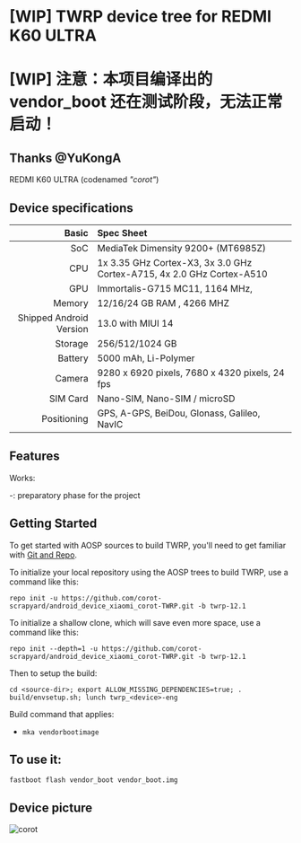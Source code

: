 # [WIP] TWRP device tree for REDMI K60 ULTRA

[WIP] 注意：本项目编译出的 vendor_boot 还在测试阶段，无法正常启动！
=========================================
## Thanks @YuKongA

REDMI K60 ULTRA (codenamed _"corot"_) 

## Device specifications

Basic   | Spec Sheet
-------:|:-------------------------
SoC     | MediaTek Dimensity 9200+ (MT6985Z)
CPU     | 1x 3.35 GHz Cortex-X3, 3x 3.0 GHz Cortex-A715, 4x 2.0 GHz Cortex-A510
GPU     | Immortalis-G715 MC11, 1164 MHz, 
Memory  | 12/16/24 GB RAM , 4266 MHZ
Shipped Android Version | 13.0 with MIUI 14
Storage | 256/512/1024 GB
Battery | 5000 mAh, Li-Polymer
Camera  | 9280 x 6920 pixels, 7680 x 4320 pixels, 24 fps
SIM Card | Nano-SIM, Nano-SIM / microSD
Positioning | GPS, A-GPS, BeiDou, Glonass, Galileo, NavIC    

## Features

Works:

 -: preparatory phase for the project
## Getting Started ##
To get started with AOSP sources to build TWRP, you'll need to get familiar
with [Git and Repo](https://source.android.com/source/using-repo.html).

To initialize your local repository using the AOSP trees to build TWRP, use a command like this:

    repo init -u https://github.com/corot-scrapyard/android_device_xiaomi_corot-TWRP.git -b twrp-12.1
To initialize a shallow clone, which will save even more space, use a command like this:

    repo init --depth=1 -u https://github.com/corot-scrapyard/android_device_xiaomi_corot-TWRP.git -b twrp-12.1
Then to setup the build:
    
    cd <source-dir>; export ALLOW_MISSING_DEPENDENCIES=true; . build/envsetup.sh; lunch twrp_<device>-eng

Build command that applies:

- `mka vendorbootimage`

## To use it:

```
fastboot flash vendor_boot vendor_boot.img
```
## Device picture
![corot](https://i02.appmifile.com/329_operator_sg/14/08/2023/3fcfdc0e83081349795e70056be19e35.png)
